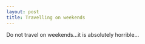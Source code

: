 ```yaml
---
layout: post
title: Travelling on weekends
---
```


Do not travel on weekends...it is absolutely horrible...